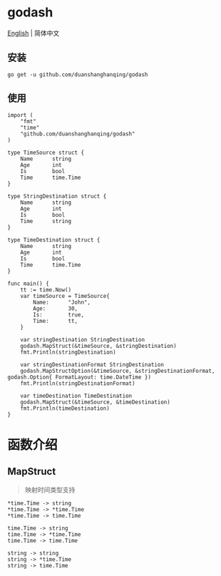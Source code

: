 # godash 

[English](https://github.com/duanshanghanqing/godash/README.md) | 简体中文

## 安装
    go get -u github.com/duanshanghanqing/godash

## 使用
    import (
        "fmt"
        "time"
        "github.com/duanshanghanqing/godash"
    )

    type TimeSource struct {
        Name      string
        Age       int
        Is        bool
        Time      time.Time
    }

    type StringDestination struct {
        Name      string
        Age       int
        Is        bool
        Time      string
    }

    type TimeDestination struct {
        Name      string
        Age       int
        Is        bool
        Time      time.Time
    }
    
    func main() {
        tt := time.Now()
        var timeSource = TimeSource{
            Name:      "John",
            Age:       30,
            Is:        true,
            Time:      tt,
        }

        var stringDestination StringDestination
        godash.MapStruct(&timeSource, &stringDestination)
        fmt.Println(stringDestination)

        var stringDestinationFormat StringDestination
        godash.MapStructOption(&timeSource, &stringDestinationFormat, godash.Option{ FormatLayout: time.DateTime })
        fmt.Println(stringDestinationFormat)

        var timeDestination TimeDestination
        godash.MapStruct(&timeSource, &timeDestination)
        fmt.Println(timeDestination)
    }

# 函数介绍
## MapStruct
> 映射时间类型支持

    *time.Time -> string
    *time.Time -> *time.Time
    *time.Time -> time.Time

	time.Time -> string
    time.Time -> *time.Time
    time.Time -> time.Time

	string -> string
    string -> *time.Time
    string -> time.Time